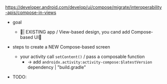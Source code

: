 https://developer.android.com/develop/ui/compose/migrate/interoperability-apis/compose-in-views

* goal
  * 👀| EXISTING app / View-based design, you cand add Compose-based UI👀

* steps to create a NEW Compose-based screen
  * your activity call `setContent()` / pass a composable function
    * -> add `androidx.activity:activity-compose:$latestVersion` dependency | "build.gradle"

* TODO: